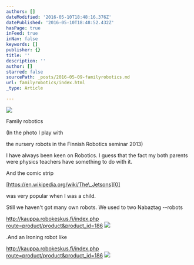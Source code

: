 ```yaml
---
authors: []
dateModified: '2016-05-10T18:48:16.376Z'
datePublished: '2016-05-10T18:48:52.432Z'
hasPage: true
inFeed: true
inNav: false
keywords: []
publisher: {}
title: ''
description: ''
author: []
starred: false
sourcePath: _posts/2016-05-09-familyrobotics.md
url: familyrobotics/index.html
_type: Article

---
```

![](https://the-grid-user-content.s3-us-west-2.amazonaws.com/b866624f-6e62-4264-b4a0-06b3b42b9ade.jpg)

Family robotics

(In the photo I play with

the nursery robots in the Finnish Robotics seminar 2013)

I have always been keen on Robotics. I guess that the fact my both parents were physics teachers have something to do with it.

And the comic strip

[https://en.wikipedia.org/wiki/The\_Jetsons][0]

was very popular when I was a child.

Still we haven't got many own robots. We used to two Nabaztag --robots

[http://kauppa.robokeskus.fi/index.php route=product/product&product\_id=186][1]
![](https://the-grid-user-content.s3-us-west-2.amazonaws.com/99a40532-e91a-424f-98e5-fbba6f85d4bb.jpg)

.And an Ironing robot like

[http://kauppa.robokeskus.fi/index.php route=product/product&product\_id=186][1]
![](https://the-grid-user-content.s3-us-west-2.amazonaws.com/99a40532-e91a-424f-98e5-fbba6f85d4bb.jpg)

[0]: https://en.wikipedia.org/wiki/The_Jetsons
[1]: http://kauppa.robokeskus.fi/index.php?route=product/product&product_id=186